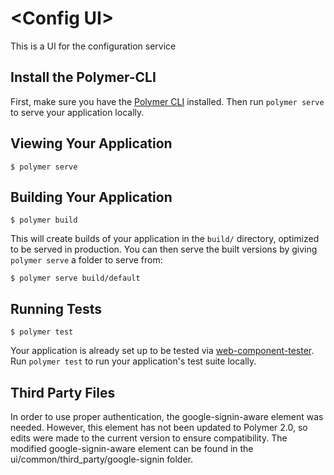 # \<Config UI\>

This is a UI for the configuration service

## Install the Polymer-CLI

First, make sure you have the [Polymer CLI](https://www.npmjs.com/package/polymer-cli) installed. Then run `polymer serve` to serve your application locally.

## Viewing Your Application

```
$ polymer serve
```

## Building Your Application

```
$ polymer build
```

This will create builds of your application in the `build/` directory, optimized to be served in production. You can then serve the built versions by giving `polymer serve` a folder to serve from:

```
$ polymer serve build/default
```

## Running Tests

```
$ polymer test
```

Your application is already set up to be tested via [web-component-tester](https://github.com/Polymer/web-component-tester). Run `polymer test` to run your application's test suite locally.

## Third Party Files

In order to use proper authentication, the google-signin-aware element was needed. However, this element has not been updated to Polymer 2.0, so edits were made to the current version to ensure compatibility.
The modified google-signin-aware element can be found in the ui/common/third_party/google-signin folder.